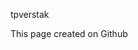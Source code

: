 <!DOCTYPE html>
<html>
<head>
<meta charset="utf-8" />
<meta name="viewport" content="width=device-width">
<meta name="viewport" content="width=device-width, initial-scale=1.0, maximum-scale=1.0, user-scalable=no">
<title>TPVERSTAK - test page</title>
<link rel="stylesheet" type="text/css" href="css/style.css" />

<!-- For old IEs -->
<link rel="shortcut icon" href="favicon.svg" />
<!-- For new browsers - multisize ico  -->
<link rel="icon" type="image/x-icon" sizes="16x16 32x32" href="favicon.svg">
<!-- For iPad with high-resolution Retina display running iOS ≥ 7: -->
<link rel="apple-touch-icon-precomposed" sizes="152x152" href="favicon.svg">
<!-- For iPad with high-resolution Retina display running iOS ≤ 6: -->
<link rel="apple-touch-icon-precomposed" sizes="144x144" href="favicon.svg">
<!-- For iPhone with high-resolution Retina display running iOS ≥ 7: -->
<link rel="apple-touch-icon-precomposed" sizes="120x120" href="favicon.svg">
<!-- For iPhone with high-resolution Retina display running iOS ≤ 6: -->
<link rel="apple-touch-icon-precomposed" sizes="114x114" href="favicon.svg">
<!-- For iPhone 6+ -->
<link rel="apple-touch-icon-precomposed" sizes="180x180" href="favicon.svg">
<!-- For first- and second-generation iPad: -->
<link rel="apple-touch-icon-precomposed" sizes="72x72" href="favicon.svg">
<!-- For non-Retina iPhone, iPod Touch, and Android 2.1+ devices: -->
<link rel="apple-touch-icon-precomposed" href="favicon.svg">
<!-- For Old Chrome -->
<link rel="icon" href="favicon-32.png" sizes="32x32">
<!-- For IE10 Metro -->
<meta name="msapplication-TileColor" content="#FFFFFF">
<meta name="msapplication-TileImage" content="favicon.svg">
<!-- Chrome for Android -->
<link rel="icon" sizes="192x192" href="favicon.svg">
</head>

<body>
    <div id="wrapper">
    	<div class="content">
	        <p class="big">tpverstak</p>
	        <p>This page created on Github</p>
        </div>
    </div>
</body>
</html>


